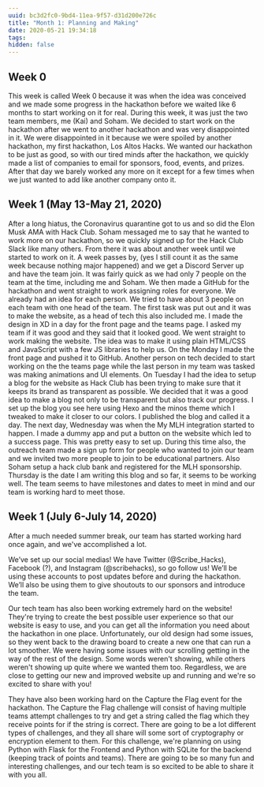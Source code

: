 ```yaml
---
uuid: bc3d2fc0-9bd4-11ea-9f57-d31d200e726c
title: "Month 1: Planning and Making"
date: 2020-05-21 19:34:18
tags:
hidden: false
---
```


## Week 0

This week is called Week 0 because it was when the idea was conceived and we made some progress in the hackathon before we waited like 6 months to start working on it for real. During this week, it was just the two team members, me (Kai) and Soham. We decided to start work on the hackathon after we went to another hackathon and was very disappointed in it. We were disappointed in it because we were spoiled by another hackathon, my first hackathon, Los Altos Hacks. We wanted our hackathon to be just as good, so with our tired minds after the hackathon, we quickly made a list of companies to email for sponsors, food, events, and prizes. After that day we barely worked any more on it except for a few times when we just wanted to add like another company onto it.

## Week 1 (May 13-May 21, 2020)

After a long hiatus, the Coronavirus quarantine got to us and so did the Elon Musk AMA with Hack Club. Soham messaged me to say that he wanted to work more on our hackathon, so we quickly signed up for the Hack Club Slack like many others. From there it was about another week until we started to work on it. A week passes by, (yes I still count it as the same week because nothing major happened) and we get a Discord Server up and have the team join. It was fairly quick as we had only 7 people on the team at the time, including me and Soham. We then made a GitHub for the hackathon and went straight to work assigning roles for everyone. We already had an idea for each person. We tried to have about 3 people on each team with one head of the team. The first task was put out and it was to make the website, as a head of tech this also included me. I made the design in XD in a day for the front page and the teams page. I asked my team if it was good and they said that it looked good. We went straight to work making the website. The idea was to make it using plain HTML/CSS and JavaScript with a few JS libraries to help us. On the Monday I made the front page and pushed it to GitHub. Another person on tech decided to start working on the the teams page while the last person in my team was tasked was making animations and UI elements. On Tuesday I had the idea to setup a blog for the website as Hack Club has been trying to make sure that it keeps its brand as transparent as possible. We decided that it was a good idea to make a blog not only to be transparent but also track our progress. I set up the blog you see here using Hexo and the minos theme which I tweaked to make it closer to our colors. I published the blog and called it a day. The next day, Wednesday was when the My MLH integration started to happen. I made a dummy app and put a button on the website which led to a success page. This was pretty easy to set up. During this time also, the outreach team made a sign up form for people who wanted to join our team and we invited two more people to join to be educational partners. Also Soham setup a hack club bank and registered for the MLH sponsorship. Thursday is the date I am writing this blog and so far, it seems to be working well. The team seems to have milestones and dates to meet in mind and our team is working hard to meet those.

## Week 1 (July 6-July 14, 2020)

After a much needed summer break, our team has started working hard once again, and we've accomplished a lot.

We’ve set up our social medias! We have Twitter (@Scribe_Hacks), Facebook (?), and Instagram (@scribehacks), so go follow us! We’ll be using these accounts to post updates before and during the hackathon. We’ll also be using them to give shoutouts to our sponsors and introduce the team.

Our tech team has also been working extremely hard on the website! They're trying to create the best possible user experience so that our website is easy to use, and you can get all the information you need about the hackathon in one place. Unfortunately, our old design had some issues, so they went back to the drawing board to create a new one that can run a lot smoother. We were having some issues with our scrolling getting in the way of the rest of the design. Some words weren't showing, while others weren't showing up quite where we wanted them too. Regardless, we are close to getting our new and improved website up and running and we're so excited to share with you!

They have also been working hard on the Capture the Flag event for the hackathon. The Capture the Flag challenge will consist of having multiple teams attempt challenges to try and get a string called the flag which they receive points for if the string is correct. There are going to be a lot different types of challenges, and they all share will some sort of cryptography or encryption element to them. For this challenge, we're planning on using Python with Flask for the Frontend and Python with SQLite for the backend (keeping track of points and teams). There are going to be so many fun and interesting challenges, and our tech team is so excited to be able to share it with you all.
